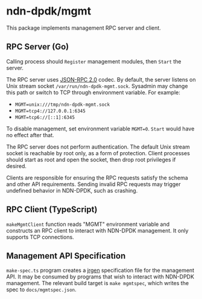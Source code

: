 # ndn-dpdk/mgmt

This package implements management RPC server and client.

## RPC Server (Go)

Calling process should `Register` management modules, then `Start` the server.

The RPC server uses [JSON-RPC 2.0](https://www.jsonrpc.org/specification) codec.
By default, the server listens on Unix stream socket `/var/run/ndn-dpdk-mgmt.sock`.
Sysadmin may change this path or switch to TCP through environment variable.
For example:

* `MGMT=unix:///tmp/ndn-dpdk-mgmt.sock`
* `MGMT=tcp4://127.0.0.1:6345`
* `MGMT=tcp6://[::1]:6345`

To disable management, set environment variable `MGMT=0`.
`Start` would have no effect after that.

The RPC server does not perform authentication.
The default Unix stream socket is reachable by root only, as a form of protection.
Client processes should start as root and open the socket, then drop root privileges if desired.

Clients are responsible for ensuring the RPC requests satisfy the schema and other API requirements.
Sending invalid RPC requests may trigger undefined behavior in NDN-DPDK, such as crashing.

## RPC Client (TypeScript)

`makeMgmtClient` function reads "MGMT" environment variable and constructs an RPC client to interact with NDN-DPDK management.
It only supports TCP connections.

## Management API Specification

`make-spec.ts` program creates a [jrgen](https://www.npmjs.com/package/jrgen) specification file for the management API.
It may be consumed by programs that wish to interact with NDN-DPDK management.
The relevant build target is `make mgmtspec`, which writes the spec to `docs/mgmtspec.json`.
